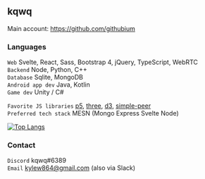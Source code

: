 ## kqwq
Main account: https://github.com/githubium

### Languages

`Web` Svelte, React, Sass, Bootstrap 4, jQuery, TypeScript, WebRTC<br>
`Backend` Node, Python, C++<br>
`Database` Sqlite, MongoDB<br>
`Android app dev` Java, Kotlin<br>
`Game dev` Unity / C#

`Favorite JS libraries` [p5](https://p5js.org/), [three](https://threejs.org/), [d3](https://d3js.org/), [simple-peer](https://www.npmjs.com/package/simple-peer)<br>
`Preferred tech stack` MESN (Mongo Express Svelte Node)

[![Top Langs](https://github-readme-stats.vercel.app/api/top-langs/?username=kqwq)](https://github.com/anuraghazra/github-readme-stats)

### Contact

`Discord` kqwq#6389<br>
`Email` kylew864@gmail.com (also via Slack)
